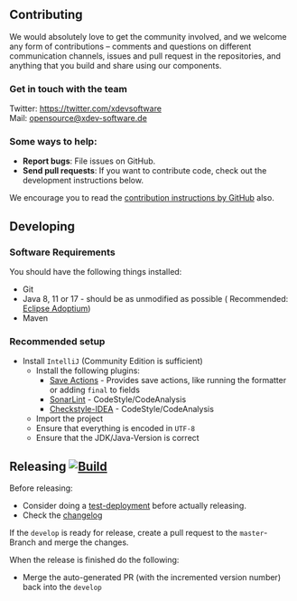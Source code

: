 ## Contributing

We would absolutely love to get the community involved, and we welcome any form of contributions – comments and
questions on different communication channels, issues and pull request in the repositories, and anything that you build
and share using our components.

### Get in touch with the team

Twitter: https://twitter.com/xdevsoftware
<br/>
Mail: opensource@xdev-software.de

### Some ways to help:

- **Report bugs**: File issues on GitHub.
- **Send pull requests**: If you want to contribute code, check out the development instructions below.

We encourage you to read
the [contribution instructions by GitHub](https://guides.github.com/activities/contributing-to-open-source/#contributing)
also.

## Developing

### Software Requirements

You should have the following things installed:

* Git
* Java 8, 11 or 17 - should be as unmodified as possible (
  Recommended: [Eclipse Adoptium](https://adoptium.net/temurin/releases/))
* Maven

### Recommended setup

* Install ``IntelliJ`` (Community Edition is sufficient)
    * Install the following plugins:
        * [Save Actions](https://plugins.jetbrains.com/plugin/7642-save-actions) - Provides save actions, like running
          the formatter or adding ``final`` to fields
        * [SonarLint](https://plugins.jetbrains.com/plugin/7973-sonarlint) - CodeStyle/CodeAnalysis
        * [Checkstyle-IDEA](https://plugins.jetbrains.com/plugin/1065-checkstyle-idea) - CodeStyle/CodeAnalysis
    * Import the project
    * Ensure that everything is encoded in ``UTF-8``
    * Ensure that the JDK/Java-Version is correct

## Releasing [![Build](https://img.shields.io/github/actions/workflow/status/xdev-software/xapi-db-db2i/release.yml?branch=master)](https://github.com/xdev-software/xapi-db-db2i/actions/workflows/release.yml)

Before releasing:

* Consider doing
  a [test-deployment](https://github.com/xdev-software/xapi-db-db2i/actions/workflows/test-deploy.yml?query=branch%3Adevelop)
  before actually releasing.
* Check the [changelog](CHANGELOG.md)

If the ``develop`` is ready for release, create a pull request to the ``master``-Branch and merge the changes.

When the release is finished do the following:

* Merge the auto-generated PR (with the incremented version number) back into the ``develop``

